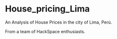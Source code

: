 # House_pricing_Lima
An Analysis of House Prices in the city of Lima, Perú. 

From a team of HackSpace enthusiasts.
